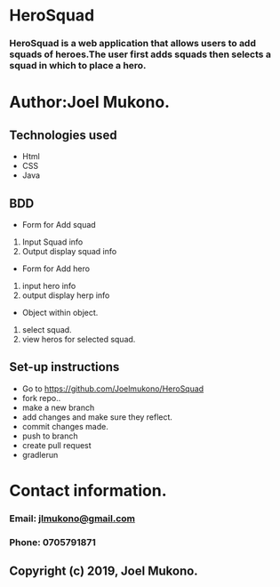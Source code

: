 # HeroSquad
### HeroSquad is a web application that allows users to add squads of heroes.The user first adds squads then selects a squad in which to place a hero.

# Author:Joel Mukono.

## Technologies used
- Html
- CSS
- Java

## BDD
 - Form for Add squad
 1. Input Squad info
 2. Output display squad info
 
 - Form for Add hero
 1. input hero info
 2. output display herp info
 
 - Object within object.
 1. select squad.
 2. view heros for selected squad.
 
 ## Set-up instructions
- Go to https://github.com/Joelmukono/HeroSquad
- fork repo..
- make a new branch
- add changes and make sure they reflect.
- commit changes made.
- push to branch
- create pull request
- gradlerun
 
 # Contact information.
### Email:  jlmukono@gmail.com
### Phone:  0705791871

## Copyright (c) 2019, Joel Mukono.

 
